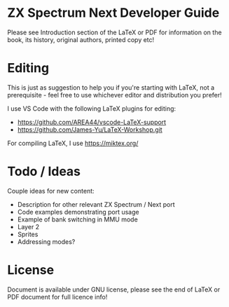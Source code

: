 # ZX Spectrum Next Developer Guide

Please see Introduction section of the LaTeX or PDF for information on the book, its history, original authors, printed copy etc!


# Editing

This is just as suggestion to help you if you're starting with LaTeX, not a prerequisite - feel free to use whichever editor and distribution you prefer!

I use VS Code with the following LaTeX plugins for editing:

- https://github.com/AREA44/vscode-LaTeX-support
- https://github.com/James-Yu/LaTeX-Workshop.git

For compiling LaTeX, I use https://miktex.org/


# Todo / Ideas

Couple ideas for new content:

- Description for other relevant ZX Spectrum / Next port
- Code examples demonstrating port usage
- Example of bank switching in MMU mode
- Layer 2
- Sprites
- Addressing modes?

# License

Document is available under GNU license, please see the end of LaTeX or PDF document for full licence info!